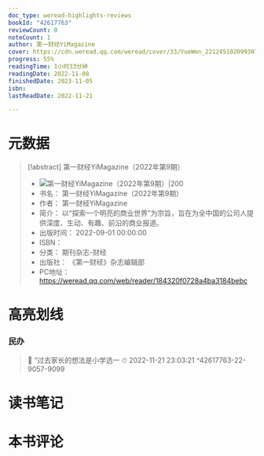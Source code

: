 ```yaml
---
doc_type: weread-highlights-reviews
bookId: "42617763"
reviewCount: 0
noteCount: 1
author: 第一财经YiMagazine
cover: https://cdn.weread.qq.com/weread/cover/33/YueWen_22124510209930706/t6_YueWen_22124510209930706.jpg
progress: 55%
readingTime: 1小时33分钟
readingDate: 2022-11-08
finishedDate: 2023-11-05
isbn: 
lastReadDate: 2022-11-21

---
```

# 元数据
> [!abstract] 第一财经YiMagazine（2022年第9期）
> - ![ 第一财经YiMagazine（2022年第9期）|200](https://cdn.weread.qq.com/weread/cover/33/YueWen_22124510209930706/t6_YueWen_22124510209930706.jpg)
> - 书名： 第一财经YiMagazine（2022年第9期）
> - 作者： 第一财经YiMagazine
> - 简介： 以“探索一个明亮的商业世界”为宗旨，旨在为全中国的公司人提供深度、生动、有趣、前沿的商业报道。
> - 出版时间： 2022-09-01 00:00:00
> - ISBN： 
> - 分类： 期刊杂志-财经
> - 出版社： 《第一财经》杂志编辑部
> - PC地址：https://weread.qq.com/web/reader/184320f0728a4ba3184bebc

# 高亮划线

### 民办

> 📌 “过去家长的想法是小学选一 
> ⏱ 2022-11-21 23:03:21 ^42617763-22-9057-9099

# 读书笔记

# 本书评论

